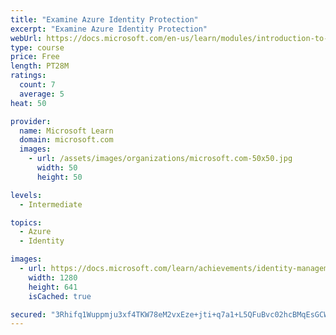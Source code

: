 ```yaml
---
title: "Examine Azure Identity Protection"
excerpt: "Examine Azure Identity Protection"
webUrl: https://docs.microsoft.com/en-us/learn/modules/introduction-to-azure-identity-protection/
type: course
price: Free
length: PT28M
ratings:
  count: 7
  average: 5
heat: 50

provider:
  name: Microsoft Learn
  domain: microsoft.com
  images:
    - url: /assets/images/organizations/microsoft.com-50x50.jpg
      width: 50
      height: 50

levels:
  - Intermediate

topics:
  - Azure
  - Identity

images:
  - url: https://docs.microsoft.com/learn/achievements/identity-management-protection-social.png
    width: 1280
    height: 641
    isCached: true

secured: "3Rhifq1Wuppmju3xf4TKW78eM2vxEze+jti+q7a1+L5QFuBvc02hcBMqEsGCWrxgJ3e+zUYD9UecBDL4VYiD63XGDx/poM2iEg2wamNrzchDuZ0k3+3RRJFjfADnQgtRrlMHYcFfDIsQQcuOtTvfSWVsVIeTk/yNPUbmAuYRGvZnfC+nWjPaX01V+FbIa6OoLMQM9J1n+paFqO/hh0FXRgqqedrpKWaJeL8D1kShAXMmPnmYJeicHWiZMabZzsiE2kZIig5yidNvT7iqngGbZKdC+qheIs6gbQsYDUyWLUv0M9hjZnOIAiGfQmcHqsSam9/6EqdoLezLlYuEj530ZjZ61jBDVZ/IUf3yRRDqpovW621pQ6Uup+9sT4jaTkQKZmO2u5t0Duj5iV5zo5gZC7YnoQAFAVb4X6zO0PohSec=;/ixrjCeMauVMBr3ifQn8JA=="
---
```


